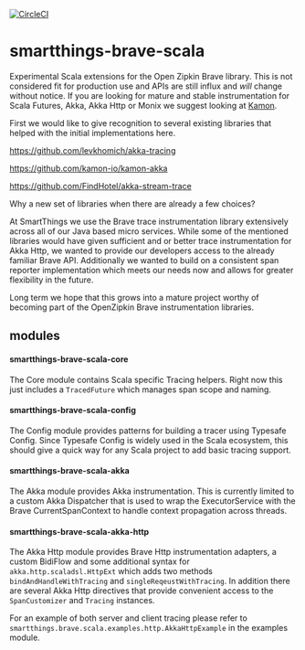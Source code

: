 [![CircleCI](https://circleci.com/gh/SmartThingsOSS/smartthings-brave-scala.svg?style=svg)](https://circleci.com/gh/SmartThingsOSS/smartthings-brave-scala)

# smartthings-brave-scala
Experimental Scala extensions for the Open Zipkin Brave library.  This is not
considered fit for production use and APIs are still influx and _will_ change
without notice.  If you are looking for mature and stable instrumentation for Scala Futures,
Akka, Akka Http or Monix we suggest looking at [Kamon](https://kamon.io/documentation/get-started/).

First we would like to give recognition to several existing libraries
that helped with the initial implementations here.

https://github.com/levkhomich/akka-tracing

https://github.com/kamon-io/kamon-akka

https://github.com/FindHotel/akka-stream-trace

Why a new set of libraries when there are already a few choices?

At SmartThings we use the Brave trace instrumentation library extensively
across all of our Java based micro services.  While some of the mentioned
libraries would have given sufficient and or better trace instrumentation for 
Akka Http, we wanted to provide our developers access to the already familiar Brave API.
Additionally we wanted to build on a consistent span reporter implementation
which meets our needs now and allows for greater flexibility in the future.

Long term we hope that this grows into a mature project worthy of becoming part
of the OpenZipkin Brave instrumentation libraries.

## modules
#### smartthings-brave-scala-core

The Core module contains Scala specific Tracing helpers.
Right now this just includes a `TracedFuture` which manages
span scope and naming.

#### smartthings-brave-scala-config

The Config module provides patterns for building a tracer
using Typesafe Config.  Since Typesafe Config is widely used
in the Scala ecosystem, this should give a quick way for any
Scala project to add basic tracing support.

#### smartthings-brave-scala-akka

The Akka module provides Akka instrumentation.  This is currently limited
to a custom Akka Dispatcher that is used to wrap the ExecutorService with the Brave
CurrentSpanContext to handle context propagation across threads. 

#### smartthings-brave-scala-akka-http

The Akka Http module provides Brave Http instrumentation adapters, a custom BidiFlow
and some additional syntax for `akka.http.scaladsl.HttpExt` which adds two methods 
`bindAndHandleWithTracing` and `singleReqeustWithTracing`.  In addition there are several
Akka Http directives that provide convenient access to the `SpanCustomizer` and `Tracing`
instances.

For an example of both server and client tracing please refer to 
`smartthings.brave.scala.examples.http.AkkaHttpExample` in the examples module.
